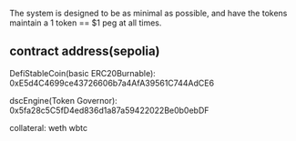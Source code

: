 The system is designed to be as minimal as possible, and have the tokens maintain a 1 token == $1 peg at all times.

## contract address(sepolia)
DefiStableCoin(basic ERC20Burnable): 0xE5d4C4699ce43726606b7a4AfA39561C744AdCE6

dscEngine(Token Governor): 0x5fa28c5C5fD4ed836d1a87a59422022Be0b0ebDF

collateral: weth wbtc
